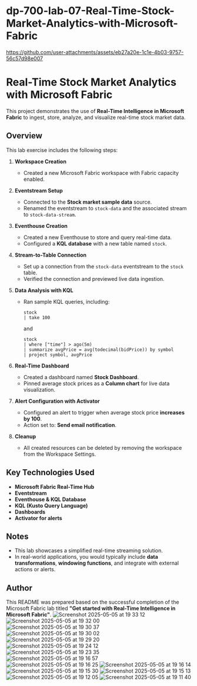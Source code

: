 # dp-700-lab-07-Real-Time-Stock-Market-Analytics-with-Microsoft-Fabric

https://github.com/user-attachments/assets/eb27a20e-1c1e-4b03-9757-56c57d98e007



# Real-Time Stock Market Analytics with Microsoft Fabric

This project demonstrates the use of **Real-Time Intelligence in Microsoft Fabric** to ingest, store, analyze, and visualize real-time stock market data.

## Overview

This lab exercise includes the following steps:

1. **Workspace Creation**  
   - Created a new Microsoft Fabric workspace with Fabric capacity enabled.

2. **Eventstream Setup**  
   - Connected to the **Stock market sample data** source.
   - Renamed the eventstream to `stock-data` and the associated stream to `stock-data-stream`.

3. **Eventhouse Creation**  
   - Created a new Eventhouse to store and query real-time data.
   - Configured a **KQL database** with a new table named `stock`.

4. **Stream-to-Table Connection**  
   - Set up a connection from the `stock-data` eventstream to the `stock` table.
   - Verified the connection and previewed live data ingestion.

5. **Data Analysis with KQL**  
   - Ran sample KQL queries, including:
     ```kql
     stock
     | take 100
     ```
     and
     ```kql
     stock
     | where ["time"] > ago(5m)
     | summarize avgPrice = avg(todecimal(bidPrice)) by symbol
     | project symbol, avgPrice
     ```

6. **Real-Time Dashboard**  
   - Created a dashboard named **Stock Dashboard**.
   - Pinned average stock prices as a **Column chart** for live data visualization.

7. **Alert Configuration with Activator**  
   - Configured an alert to trigger when average stock price **increases by 100**.
   - Action set to: **Send email notification**.

8. **Cleanup**  
   - All created resources can be deleted by removing the workspace from the Workspace Settings.

## Key Technologies Used

- **Microsoft Fabric Real-Time Hub**
- **Eventstream**
- **Eventhouse & KQL Database**
- **KQL (Kusto Query Language)**
- **Dashboards**
- **Activator for alerts**

## Notes

- This lab showcases a simplified real-time streaming solution.
- In real-world applications, you would typically include **data transformations**, **windowing functions**, and integrate with external actions or alerts.

## Author

This README was prepared based on the successful completion of the Microsoft Fabric lab titled **"Get started with Real-Time Intelligence in Microsoft Fabric"**.
![Screenshot 2025-05-05 at 19 33 12](https://github.com/user-attachments/assets/ff27928f-f920-4954-851f-b505657fd64c)
![Screenshot 2025-05-05 at 19 32 00](https://github.com/user-attachments/assets/c086ddde-c388-4919-9175-c7e78dd41653)
![Screenshot 2025-05-05 at 19 30 37](https://github.com/user-attachments/assets/73d9e017-d3bb-4d80-81e3-6b25a3ed0292)
![Screenshot 2025-05-05 at 19 30 02](https://github.com/user-attachments/assets/a26be504-4f94-4998-a72c-3950ac569a63)
![Screenshot 2025-05-05 at 19 29 20](https://github.com/user-attachments/assets/dbf11f7a-7f43-4b49-9ce5-ff9492fc40a2)
![Screenshot 2025-05-05 at 19 24 12](https://github.com/user-attachments/assets/2ce5e71e-d4f2-40e7-b7e9-853ede0fc671)
![Screenshot 2025-05-05 at 19 23 35](https://github.com/user-attachments/assets/408cc50c-d218-461c-9f72-64be7cddf230)
![Screenshot 2025-05-05 at 19 16 57](https://github.com/user-attachments/assets/46d6a8cd-b8f3-4659-a815-dc2dde6c6cee)
![Screenshot 2025-05-05 at 19 16 25](https://github.com/user-attachments/assets/05afe025-69e8-4aa7-9a1b-9acba54397d9)
![Screenshot 2025-05-05 at 19 16 14](https://github.com/user-attachments/assets/30b1486c-9e1a-4aa0-8265-613bebfaa701)
![Screenshot 2025-05-05 at 19 15 30](https://github.com/user-attachments/assets/cd15f110-93af-4e58-ab41-49bd9e496c81)
![Screenshot 2025-05-05 at 19 15 13](https://github.com/user-attachments/assets/869c0bd2-3acd-40e9-ae4d-725cf2ecf107)
![Screenshot 2025-05-05 at 19 12 05](https://github.com/user-attachments/assets/ce492abd-fed6-4c99-b898-e15ab11b40b5)
![Screenshot 2025-05-05 at 19 11 40](https://github.com/user-attachments/assets/c0d8d893-c0b3-47e6-b0f7-2266dbbbbb2e)

